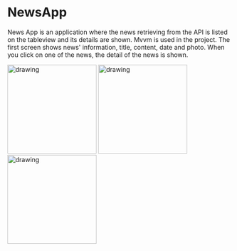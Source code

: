 # NewsApp

News App is an application where the news retrieving from the API is listed on the tableview and its details are shown. 
Mvvm is used in the project.
The first screen shows news' information, title, content, date and photo. 
When you click on one of the news, the detail of the news is shown.

<img src="https://github.com/aleynaisikdaglilar/NewsApplication/assets/58865367/d063a4bb-b4c6-4399-bebe-fdd65d91b7f9" alt="drawing" width="200"/>      
<img src="https://github.com/aleynaisikdaglilar/NewsApplication/assets/58865367/14493cd6-8297-4d52-80af-c6cf3b5d9a2b" alt="drawing" width="200"/>      
<img src="https://github.com/aleynaisikdaglilar/NewsApplication/assets/58865367/95d27122-9c68-4f5a-909a-9292611dd787" alt="drawing" width="200"/>
